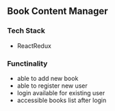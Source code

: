 ## Book Content Manager

### Tech Stack

- ReactRedux

### Functinality

- able to add new book
- able to register new user
- login available for existing user
- accessible books list after login
